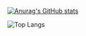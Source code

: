 [![Anurag's GitHub stats](https://github-readme-stats.vercel.app/api?username=KrowFeather&show_icons=true&theme=great-gatsby)](https://github.com/anuraghazra/github-readme-stats)

![Top Langs](https://github-readme-stats.vercel.app/api/top-langs/?username=KrowFeather&layout=compact&hide=html,typescript,css,jupyter%20notebook,ruby&langs_count=8)
